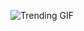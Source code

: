 
<!-- GIF_SECTION -->
![Trending GIF](https://media0.giphy.com/media/v1.Y2lkPThiYjIxNzcyajFyM3J2d3R5dGNva3I2c2trZWI5dWJvc3piMnhqdDB0MHRkcnpoYiZlcD12MV9naWZzX3NlYXJjaCZjdD1n/jBOOXxSJfG8kqMxT11/giphy.gif)
<!-- END_GIF_SECTION -->
